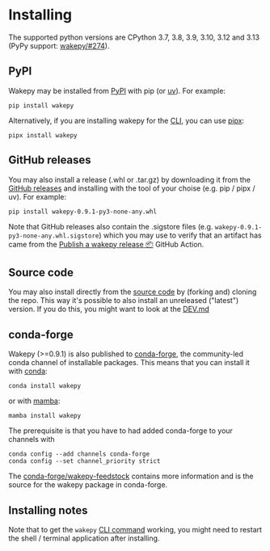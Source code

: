 # Installing

The supported python versions are CPython 3.7, 3.8, 3.9, 3.10, 3.12 and 3.13 (PyPy support: [wakepy/#274](https://github.com/fohrloop/wakepy/issues/274)).

## PyPI
Wakepy may be installed from [PyPI](https://pypi.org/project/wakepy/) with pip (or [uv](https://github.com/astral-sh/uv)). For example:

```
pip install wakepy
```

Alternatively, if you are installing wakepy for the [CLI](#cli-api), you can use [pipx](https://github.com/pypa/pipx):

```
pipx install wakepy
```

## GitHub releases

You may also install a release (.whl or .tar.gz) by downloading it from the [GitHub releases](https://github.com/fohrloop/wakepy/releases) and installing with the tool of your choise (e.g. pip / pipx / uv). For example:

```
pip install wakepy-0.9.1-py3-none-any.whl
```

Note that GitHub releases also contain the .sigstore files (e.g. `wakepy-0.9.1-py3-none-any.whl.sigstore`) which you may use to verify that an artifact has came from the [Publish a wakepy release 📦](https://github.com/fohrloop/wakepy/blob/main/.github/workflows/publish-a-release.yml) GitHub Action.

## Source code

You may also install directly from the [source code](https://github.com/fohrloop/wakepy) by (forking and) cloning the repo. This way it's possible to also install an unreleased ("latest") version. If you do this, you might want to look at the [DEV.md](https://github.com/fohrloop/wakepy/blob/main/DEV.md)

## conda-forge

Wakepy (>=0.9.1) is also published to [conda-forge](https://anaconda.org/conda-forge/wakepy), the community-led conda channel of installable packages. This means that you can install it with [conda](https://docs.conda.io/en/latest/):

```
conda install wakepy
```

or with [mamba](https://mamba.readthedocs.io/en/latest/):

```
mamba install wakepy
```

The prerequisite is that you have to had added conda-forge to your channels with

```
conda config --add channels conda-forge
conda config --set channel_priority strict
```

The [conda-forge/wakepy-feedstock](https://github.com/conda-forge/wakepy-feedstock) contains more information and is the source for the wakepy package in conda-forge.

## Installing notes
Note that to get the `wakepy` <a href="https://wakepy.readthedocs.io/stable/cli-api.html">CLI command</a> working, you might need to restart the shell / terminal application after installing.
